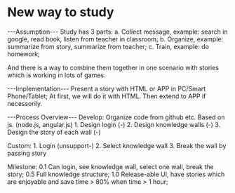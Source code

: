 # New way to study

---Assumption---
Study has 3 parts: 
	a. Collect message, example: search in google, read book, listen from teacher in classroom;
	b. Organize, example: summarize from story, summarize from teacher;
	c. Train, example: do homework;

And there is a way to combine them together in one scenario with stories which is working in lots of games.


---Implementation---
Present a story with HTML or APP in PC/Smart Phone/Tablet;
At first, we will do it with HTML. Then extend to APP if necessorily.


---Process Overview---
Develop: Organize code from github etc. Based on js. (node.js, angular.js)
	1. Design login (-)
	2. Design knowledge walls (-)
	3. Design the story of each wall (-)

Custom: 
	1. Login (unsupport-)
	2. Select knowledge wall
	3. Break the wall by passing story


Milestone:
	0.1 	Can login, see knowledge wall, select one wall, break the story;
	0.5	Full knowledge structure;
	1.0	Release-able UI, have stories which are enjoyable and save time > 80% when time > 1 hour;
	
	

